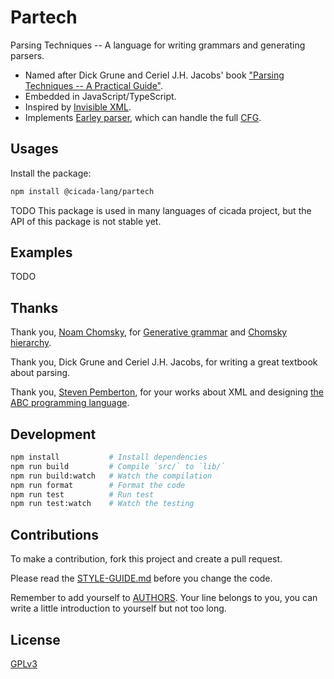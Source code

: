 # Partech

Parsing Techniques -- A language for writing grammars and generating parsers.

- Named after Dick Grune and Ceriel J.H. Jacobs' book ["Parsing Techniques -- A Practical Guide"](https://www.amazon.com/Parsing-Techniques-Practical-Monographs-Computer/dp/1441919015).
- Embedded in JavaScript/TypeScript.
- Inspired by [Invisible XML](https://homepages.cwi.nl/~steven/ixml/).
- Implements [Earley parser](https://en.wikipedia.org/wiki/Earley_parser),
  which can handle the full [CFG](https://en.wikipedia.org/wiki/Context-free_grammar).

## Usages

Install the package:

```sh
npm install @cicada-lang/partech
```

TODO This package is used in many languages of cicada project,
but the API of this package is not stable yet.

## Examples

TODO

## Thanks

Thank you, [Noam Chomsky](https://en.wikipedia.org/wiki/Noam_Chomsky), for [Generative grammar](https://en.wikipedia.org/wiki/Generative_grammar) and [Chomsky hierarchy](https://en.wikipedia.org/wiki/Chomsky_hierarchy).

Thank you, Dick Grune and Ceriel J.H. Jacobs, for writing a great textbook about parsing.

Thank you, [Steven Pemberton](https://homepages.cwi.nl/~steven/), for your works about XML and designing [the ABC programming language](<https://en.wikipedia.org/wiki/ABC_(programming_language)>).

## Development

```sh
npm install           # Install dependencies
npm run build         # Compile `src/` to `lib/`
npm run build:watch   # Watch the compilation
npm run format        # Format the code
npm run test          # Run test
npm run test:watch    # Watch the testing
```

## Contributions

To make a contribution, fork this project and create a pull request.

Please read the [STYLE-GUIDE.md](STYLE-GUIDE.md) before you change the code.

Remember to add yourself to [AUTHORS](AUTHORS).
Your line belongs to you, you can write a little
introduction to yourself but not too long.

## License

[GPLv3](LICENSE)
